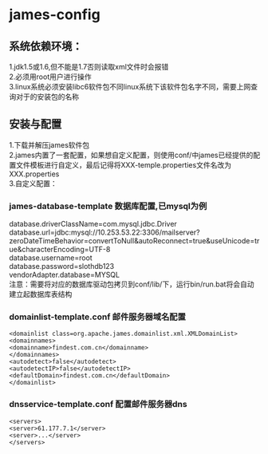 james-config
============
## 系统依赖环境：
1.jdk1.5或1.6,但不能是1.7否则读取xml文件时会报错  
2.必须用root用户进行操作  
3.linux系统必须安装libc6软件包不同linux系统下该软件包名字不同，需要上网查询对于的安装包的名称    
## 安装与配置
1.下载并解压james软件包  
2.james内置了一套配置，如果想自定义配置，则使用conf/中james已经提供的配置文件模板进行自定义，最后记得将XXX-temple.properties文件名改为XXX.properties  
3.自定义配置：  
### james-database-template  数据库配置,已mysql为例  
  database.driverClassName=com.mysql.jdbc.Driver  
  database.url=jdbc:mysql://10.253.53.22:3306/mailserver?zeroDateTimeBehavior=convertToNull&autoReconnect=true&amp;useUnicode=true&amp;characterEncoding=UTF-8  
  database.username=root  
  database.password=slothdb123  
  vendorAdapter.database=MYSQL  
  注意：需要将对应的数据库驱动包拷贝到conf/lib/下，运行bin/run.bat将会自动建立起数据库表结构 
### domainlist-template.conf 邮件服务器域名配置  
`<domainlist class=org.apache.james.domainlist.xml.XMLDomainList>`  
`<domainnames> `   
` <domainname>findest.com.cn</domainname>  `  
`</domainnames>  `  
`<autodetect>false</autodetect>  `  
`<autodetectIP>false</autodetectIP>  `  
`<defaultDomain>findest.com.cn</defaultDomain> `   
`</domainlist>`  
### dnsservice-template.conf 配置邮件服务器dns
`<servers>`  
`<server>61.177.7.1</server>`  
`<server>...</server>`  
`</servers>`  

  
  
    
